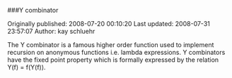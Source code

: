 ###Y combinator

Originally published: 2008-07-20 00:10:20
Last updated: 2008-07-31 23:57:07
Author: kay schluehr

The Y combinator is a famous higher order function used to implement recursion on anonymous functions i.e. lambda expressions. Y combinators have the fixed point property which is formally expressed by the relation Y(f) = f(Y(f)).